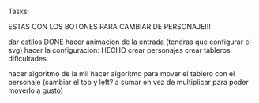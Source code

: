 Tasks:

ESTAS CON LOS BOTONES PARA CAMBIAR DE PERSONAJE!!!

dar estilos
 DONE hacer animacion de la entrada (tendras que configurar el svg)
hacer la configuracion:
   HECHO crear personajes
    crear tableros
    dificultades


hacer algoritmo de la mil
hacer algoritmo para mover el tablero con el personaje (cambiar el top y left? a sumar en vez de multiplicar para poder moverlo a gusto)